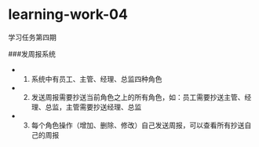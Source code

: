 # learning-work-04
学习任务第四期

###发周报系统
* 1. 系统中有员工、主管、经理、总监四种角色
* 2. 发送周报需要抄送当前角色之上的所有角色，如：员工需要抄送主管、经理、总监，主管需要抄送经理、总监
* 3. 每个角色操作（增加、删除、修改）自己发送周报，可以查看所有抄送自己的周报